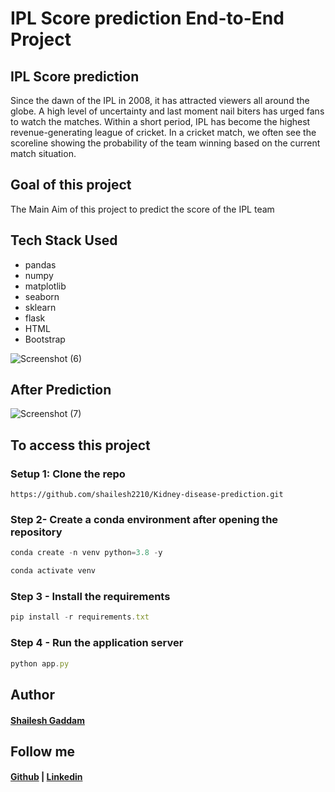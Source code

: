 # IPL Score prediction End-to-End Project
## IPL Score prediction
Since the dawn of the IPL in 2008, it has attracted viewers all around the globe. A high level of uncertainty and last moment nail biters has urged fans to watch the matches. Within a short period, IPL has become the highest revenue-generating league of cricket. In a cricket match, we often see the scoreline showing the probability of the team winning based on the current match situation. 

## Goal of this project
The Main Aim of this project to predict the score of the IPL team

## Tech Stack Used
- pandas
- numpy
- matplotlib
- seaborn
- sklearn
- flask
- HTML
- Bootstrap

![Screenshot (6)](https://user-images.githubusercontent.com/79017620/215859810-b46f77ac-7e94-46a5-a7cf-801c11283252.png)

## After Prediction

![Screenshot (7)](https://user-images.githubusercontent.com/79017620/215859868-54b89445-0904-4d26-9db0-42c508e08d59.png)

## To access this project
### Setup 1: Clone the repo
``` setup
https://github.com/shailesh2210/Kidney-disease-prediction.git
```
### Step 2- Create a conda environment after opening the repository
```javascript
conda create -n venv python=3.8 -y
```
```javascript
conda activate venv
```
### Step 3 - Install the requirements
```javascript
pip install -r requirements.txt
```
### Step 4 - Run the application server
```javascript
python app.py
```
## Author 
#### [Shailesh Gaddam](https://github.com/shailesh2210)
## Follow me
#### [Github](https://github.com/shailesh2210) | [Linkedin](https://www.linkedin.com/in/shailesh-gaddam-262988218/)
